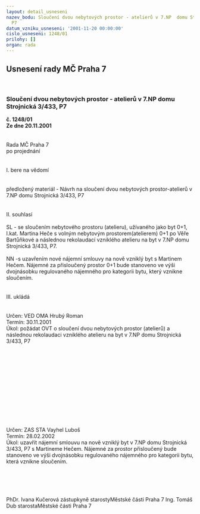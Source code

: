 ```yaml
---
layout: detail_usneseni
nazev_bodu: Sloučení dvou nebytových prostor - atelierů v 7.NP  domu Strojnická 3/433,
  P7
datum_vzniku_usneseni: '2001-11-20 00:00:00'
cislo_usneseni: 1248/01
prilohy: []
organ: rada
---
```

<div id="ucUsn_pList" class="usn">
	<span><h2>Usnesení rady MČ Praha 7 </h2>
<br></span><div class="standBody">
<span><h3>Sloučení dvou nebytových prostor - atelierů v 7.NP  domu Strojnická 3/433, P7</h3></span><div class="center">
		<strong>č. 1248/01</strong><br>
	</div>
<div class="center">
		<strong>Ze dne 20.11.2001</strong><br><br>
	</div>
<br>Rada MČ Praha 7<br>po projednání<br><br><br>I.	bere na vědomí<br><br> <br>předložený materiál - Návrh na sloučení dvou nebytových prostor-atelierů v 7.NP domu Strojnická 3/433, P7<br><br><br>II.	souhlasí <br><br>SL - se sloučením nebytového prostoru (atelieru), užívaného jako byt 0+1, I.kat. Martina Heče s volným nebytovým prostorem(atelierem) 0+1 po Věře Bartůňkové  a  následnou rekolaudací vzniklého atelieru na byt v 7.NP domu Strojnická 3/433, P7.<br><br>NN -s uzavřením nové nájemní smlouvy na nově vzniklý byt s Martinem Hečem. Nájemné za přisloučený prostor 0+1 bude stanoveno ve výši dvojnásobku regulovaného nájemného pro kategorii bytu, který vznikne sloučením.<br><br><br>III.	ukládá <br><br> <br>Určen:	VED OMA Hrubý Roman<br>Termín: 30.11.2001<br>Úkol:	požádat OVT o sloučení dvou nebytových prostor (atelierů) a následnou rekolaudaci vzniklého atelieru na byt v 7.NP domu Strojnická 3/433, P7<br> <br><br><br><br><br><br><br><br><br><br><br><br> <br>Určen:	ZAS STA Vayhel Luboš<br>Termín: 28.02.2002<br>Úkol:	uzavřít nájemní smlouvu na nově vzniklý byt  v 7.NP domu Strojnická 3/433, P7 s Martineme Hečem. Nájemné za prostor přisloučený bude stanoveno ve výši dvojnásobku regulovaného nájemného pro kategorii bytu, která vznikne sloučením.<br> <br><br><br> <br>	<br>PhDr. Ivana Kučerová zástupkyně starostyMěstské části Praha 7	Ing. Tomáš Dub starostaMěstské části Praha 7<br>	<br><br>
</div>
</div>